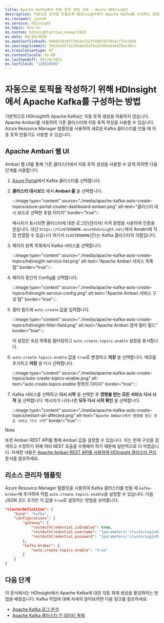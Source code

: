 ```yaml
---
title: Apache Kafka에서 자동 토픽 생성 사용 - Azure HDInsight
description: 자동으로 토픽을 만들도록 HDInsight에서 Apache Kafka를 구성하는 방법에 대해 알아봅니다. Ambari를 통해 `auto.create.topics.enable`(을)를 true로 설정하여 Kafka를 구성할 수 있습니다. 또는 PowerShell 또는 Resource Manager 템플릿을 통해 클러스터를 만드는 동안 구성할 수 있습니다.
ms.reviewer: jasonh
ms.service: hdinsight
ms.topic: how-to
ms.custom: hdinsightactive,seoapr2020
ms.date: 04/28/2020
ms.openlocfilehash: 946655910f17bb3a12237490f0570cbcff2e76b0
ms.sourcegitcommit: f6e2ea5571e35b9ed3a79a22485eba4d20ae36cc
ms.translationtype: MT
ms.contentlocale: ko-KR
ms.lasthandoff: 09/24/2021
ms.locfileid: "128620505"
---
```

# <a name="how-to-configure-apache-kafka-on-hdinsight-to-automatically-create-topics"></a>자동으로 토픽을 작성하기 위해 HDInsight에서 Apache Kafka를 구성하는 방법

기본적으로 HDInsight의 Apache Kafka는 자동 토픽 생성을 허용하지 않습니다. Apache Ambari를 사용하여 기존 클러스터에 자동 토픽 작성을 사용할 수 있습니다. Azure Resource Manager 템플릿을 사용하여 새로운 Kafka 클러스터를 만들 때 자동 토픽 만들기도 사용할 수 있습니다.

## <a name="apache-ambari-web-ui"></a>Apache Ambari 웹 UI

Ambari 웹 UI를 통해 기존 클러스터에서 자동 토픽 생성을 사용할 수 있게 하려면 다음 단계를 사용합니다.

1. [Azure Portal](https://portal.azure.com)에서 Kafka 클러스터를 선택합니다.

1. **클러스터 대시보드** 에서 **Ambari 홈** 을 선택합니다.

    :::image type="content" source="./media/apache-kafka-auto-create-topics/azure-portal-cluster-dashboard-ambari.png" alt-text="클러스터 대시 보드로 선택한 포털 이미지" border="true":::

    메시지가 표시되면 클러스터에 대한 로그인(관리자) 자격 증명을 사용하여 인증을 받습니다. 대신 `https://CLUSTERNAME.azurehdinsight.net/`에서 Amabri에 직접 연결할 수 있습니다 여기서 `CLUSTERNAME`(은)는 Kafka 클러스터의 이름입니다.

1. 페이지 왼쪽 목록에서 Kafka 서비스를 선택합니다.

    :::image type="content" source="./media/apache-kafka-auto-create-topics/hdinsight-service-list.png" alt-text="Apache Ambari 서비스 목록 탭" border="true":::

1. 페이지 중간의 Config를 선택합니다.

    :::image type="content" source="./media/apache-kafka-auto-create-topics/hdinsight-service-config.png" alt-text="Apache Ambari 서비스 구성 탭" border="true":::

1. 필터 필드에 `auto.create` 값을 입력합니다.

    :::image type="content" source="./media/apache-kafka-auto-create-topics/hdinsight-filter-field.png" alt-text="Apache Ambari 검색 필터 필드" border="true":::

    이 설정은 속성 목록을 필터링하고 `auto.create.topics.enable` 설정을 표시합니다.

1. `auto.create.topics.enable` 값을 `true`로 변경하고 **저장** 을 선택합니다. 메모를 추가하고 **저장** 을 다시 선택합니다.

    :::image type="content" source="./media/apache-kafka-auto-create-topics/auto-create-topics-enable.png" alt-text="auto.create.topics.enable 항목의 이미지" border="true":::

1. Kafka 서비스를 선택하고 __다시 시작__ 을 선택한 후 __영향을 받는 모든 서비스 다시 시작__ 을 선택합니다. 메시지가 나타나면 __모두 다시 시작 확인__ 을 선택합니다.

    :::image type="content" source="./media/apache-kafka-auto-create-topics/restart-all-affected.png" alt-text="`Apache Ambari에서 영향을 받는 모든 서비스 다시 시작`" border="true":::

> [!NOTE]  
> 또한 Ambari REST API를 통해 Ambari 값을 설정할 수 있습니다. 이는 현재 구성을 검색하고 수정하기 위해 여러 REST 호출을 수행해야 하기 때문에 일반적으로 더 어렵습니다. 자세한 내용은 [Apache Ambari REST API를 사용하여 HDInsight 클러스터 관리](../hdinsight-hadoop-manage-ambari-rest-api.md) 문서를 참조하세요.

## <a name="resource-manager-templates"></a>리소스 관리자 템플릿

Azure Resource Manager 템플릿을 사용하여 Kafka 클러스터를 만들 때 `kafka-broker`에 추가하여 직접 `auto.create.topics.enable`을 설정할 수 있습니다. 다음 JSON 코드 조각은 이 값을 `true`로 설정하는 방법을 보여줍니다.

```json
"clusterDefinition": {
    "kind": "kafka",
    "configurations": {
        "gateway": {
            "restAuthCredential.isEnabled": true,
            "restAuthCredential.username": "[parameters('clusterLoginUserName')]",
            "restAuthCredential.password": "[parameters('clusterLoginPassword')]"
        },
        "kafka-broker": {
            "auto.create.topics.enable": "true"
        }
    }
}
```

## <a name="next-steps"></a>다음 단계

이 문서에서는 HDInsight에서 Apache Kafka에 대한 자동 화제 생성을 활성화하는 방법을 배웠습니다. Kafka 작업에 대해 자세히 알아보려면 다음 링크를 참조하세요.

* [Apache Kafka 로그 분석](apache-kafka-log-analytics-operations-management.md)
* [Apache Kafka 클러스터 간 데이터 복제](apache-kafka-mirroring.md)
